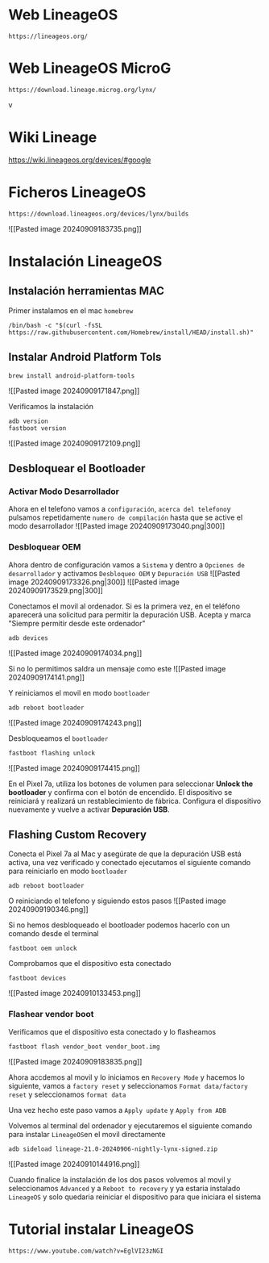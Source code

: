 # Web LineageOS
```
https://lineageos.org/
```

# Web LineageOS MicroG
```
https://download.lineage.microg.org/lynx/
```
v
# Wiki Lineage
https://wiki.lineageos.org/devices/#google

# Ficheros LineageOS
```
https://download.lineageos.org/devices/lynx/builds
```
![[Pasted image 20240909183735.png]]

# Instalación LineageOS
## **Instalación herramientas MAC**
Primer instalamos en el mac `homebrew`
```
/bin/bash -c "$(curl -fsSL https://raw.githubusercontent.com/Homebrew/install/HEAD/install.sh)"
```

## **Instalar Android Platform Tols**
```
brew install android-platform-tools
```
![[Pasted image 20240909171847.png]]

Verificamos la instalación
```
adb version
fastboot version
```
![[Pasted image 20240909172109.png]]

## **Desbloquear el Bootloader**
### **Activar Modo Desarrollador**
Ahora en el telefono vamos a `configuración`, `acerca del telefono`y pulsamos repetidamente `numero de compilación` hasta que se active el modo desarrollador
![[Pasted image 20240909173040.png|300]]

### **Desbloquear OEM**
Ahora dentro de configuración vamos a `Sistema` y dentro a `Opciones de desarrollador` y activamos `Desbloqueo OEM` y `Depuración USB`
![[Pasted image 20240909173326.png|300]]
![[Pasted image 20240909173529.png|300]]

Conectamos el movil al ordenador. Si es la primera vez, en el teléfono aparecerá una solicitud para permitir la depuración USB. Acepta y marca "Siempre permitir desde este ordenador"
```
adb devices
```
![[Pasted image 20240909174034.png]]

Si no lo permitimos saldra un mensaje como este
![[Pasted image 20240909174141.png]]

Y reiniciamos el movil en modo `bootloader`
```
adb reboot bootloader
```
![[Pasted image 20240909174243.png]]

Desbloqueamos el `bootloader`
```
fastboot flashing unlock
```
![[Pasted image 20240909174415.png]]

En el Pixel 7a, utiliza los botones de volumen para seleccionar **Unlock the bootloader** y confirma con el botón de encendido. El dispositivo se reiniciará y realizará un restablecimiento de fábrica. Configura el dispositivo nuevamente y vuelve a activar **Depuración USB**.

## **Flashing Custom Recovery**
Conecta el Pixel 7a al Mac y asegúrate de que la depuración USB está activa, una vez verificado y conectado ejecutamos el siguiente comando para reiniciarlo en modo `bootloader`
```
adb reboot bootloader
```

O reiniciando el telefono y siguiendo estos pasos
![[Pasted image 20240909190346.png]]

Si no hemos desbloqueado el bootloader podemos hacerlo con un comando desde el terminal
```
fastboot oem unlock
```

Comprobamos que el dispositivo esta conectado
```
fastboot devices
```
![[Pasted image 20240910133453.png]]

### **Flashear vendor boot**
Verificamos que el dispositivo esta conectado y lo flasheamos
```
fastboot flash vendor_boot vendor_boot.img
```
![[Pasted image 20240909183835.png]]

Ahora accdemos al movil y lo iniciamos en `Recovery Mode` y hacemos lo siguiente, vamos a `factory reset` y seleccionamos `Format data/factory reset` y seleccionamos `format data`

Una vez hecho este paso vamos a `Apply update` y `Apply from ADB`

Volvemos al terminal del ordenador y ejecutaremos el siguiente comando para instalar `LineageOS`en el movil directamente
```
adb sideload lineage-21.0-20240906-nightly-lynx-signed.zip
```
![[Pasted image 20240910144916.png]]

Cuando finalice la instalación de los dos pasos volvemos al movil y seleccionamos `Advanced` y a `Reboot to recovery` y ya estaria instalado `LineageOS` y solo quedaria reiniciar el dispositivo para que iniciara el sistema


# Tutorial instalar LineageOS
```
https://www.youtube.com/watch?v=EglVI23zNGI
```

